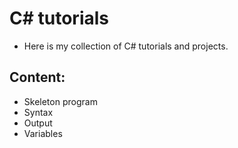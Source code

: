# C# tutorials

* Here is my collection of C# tutorials and projects.

## Content:
* Skeleton program
* Syntax
* Output
* Variables
